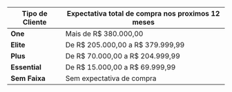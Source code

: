 | Tipo de Cliente | Expectativa total de compra nos proximos 12 meses |
|-----------------|---------------------------------------------------|
| **One**         | Mais de R$ 380.000,00                             |
| **Elite**       | De R$ 205.000,00 a R$ 379.999,99                  |
| **Plus**        | De R$ 70.000,00 a R$ 204.999,99                   |
| **Essential**   | De R$ 15.000,00 a R$ 69.999,99                    |
| **Sem Faixa**   | Sem expectativa de compra                         |